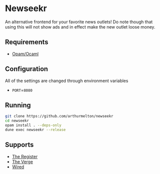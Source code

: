 # Newseekr
An alternative frontend for your favorite news outlets! Do note though that
using this will not show ads and in effect make the new outlet loose money.

## Requirements

- [Opam/Ocaml](https://ocaml.org/docs/up-and-running#installation-on-unix)

## Configuration

All of the settings are changed through environment variables

- `PORT`=`8080`

## Running

```sh
git clone https://github.com/arthurmelton/newseekr
cd newseekr
opam install . --deps-only
dune exec newseekr --release
```

## Supports

- [The Register](https://theregister.com)
- [The Verge](https://theverge.com)
- [Wired](https://wired.com)
